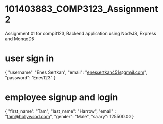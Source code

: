 # 101403883_COMP3123_Assignment2

Assignment 01 for comp3123, Backend application using NodeJS, Express and MongoDB

# user sign in

{
"username": "Enes Sertkan",
"email": "enessertkan451@gmail.com",
"password": "Enes123"
}

# employee signup and login

{
"first_name": "Tam",
"last_name": "Harrow",
"email" : "tam@hollywood.com",
"gender": "Male",
"salary": 125500.00
}
